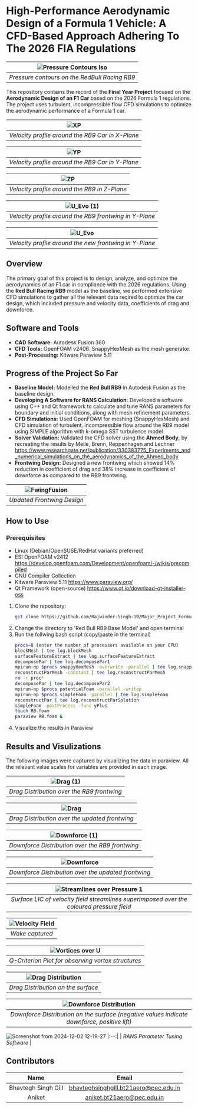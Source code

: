 # High-Performance Aerodynamic Design of a Formula 1 Vehicle: A CFD-Based Approach Adhering To The 2026 FIA Regulations
| ![Pressure Contours Iso](https://github.com/user-attachments/assets/4453661a-3595-451d-82c3-3442003376d7) |
|:--:| 
| *Pressure contours on the RedBull Racing RB9* |

This repository contains the record of the **Final Year Project** focused on the **Aerodynamic Design of an F1 Car** based on the 2026 Formula 1 regulations. The project uses turbulent, incompressible flow CFD simulations to optimize the aerodynamic performance of a Formula 1 car.

| ![XP](https://github.com/user-attachments/assets/c0aa6cdf-30f5-4788-b43e-fe9ceb61a508) |
|:--:| 
| *Velocity profile around the RB9 Car in X-Plane* |

| ![YP](https://github.com/user-attachments/assets/a0298fb4-2aa6-44dc-b190-6364938549d0) |
|:--:| 
| *Velocity profile around the RB9 Car in Y-Plane* |

| ![ZP](https://github.com/user-attachments/assets/8ee1e2d5-a836-429d-9421-aae6cfb572a4) |
|:--:| 
| *Velocity profile around the RB9 in Z-Plane* |

| ![U_Evo (1)](https://github.com/user-attachments/assets/6c8b25b0-a133-48c6-81b4-9129c372bf7e) |
|:--:|
| *Velocity profile around the RB9 frontwing in Y-Plane* |

| ![U_Evo](https://github.com/user-attachments/assets/da3dccfb-51b6-4e98-add3-9f8de8b9307f) |
|:--:| 
| *Velocity profile around the new frontwing in Y-Plane* |

## Overview  

The primary goal of this project is to design, analyze, and optimize the aerodynamics of an F1 car in compliance with the 2026 regulations. Using the **Red Bull Racing RB9** model as the baseline, we performed extensive CFD simulations to gather all the relevant data reqired to optimize the car design, which included pressure and velocity data, coefficients of drag and downforce.
## Software and Tools  

- **CAD Software:** Autodesk Fusion 360  
- **CFD Tools:** OpenFOAM v2406. SnappyHexMesh as the mesh generator. 
- **Post-Processing:** Kitware Paraview 5.11

## Progress of the Project So Far  

- **Baseline Model:** Modelled the **Red Bull RB9** in Autodesk Fusion as the baseline design.
- **Developing A Software for RANS Calculation:** Developed a software using C++ and Qt framework to calculate and tune RANS parameters for boundary and initial conditions, along with mesh refinement parameters.
- **CFD Simulations:** Used OpenFOAM for meshing (SnappyHexMesh) and CFD simulation of turbulent, incompressible flow around the RB9 model using SIMPLE algorithm with k-omega SST turbulence model   
- **Solver Validation:** Validated the CFD solver using the **Ahmed Body**, by recreating the results by Meile, Brenn, Reppenhagen and Lechner https://www.researchgate.net/publication/330383775_Experiments_and_numerical_simulations_on_the_aerodynamics_of_the_Ahmed_body
- **Frontwing Design:** Designed a new frontwing which showed 14% reduction in coefficient of drag and 38% increase in coefficient of downforce as compared to the RB9 frontwing.
  
| ![FwingFusion](https://github.com/user-attachments/assets/9813c0bd-6c30-44b8-a941-c464d3c54061) |
|:--:| 
| *Updated Frontwing Design* |

## How to Use  

### Prerequisites
- Linux (Debian/OpenSUSE/RedHat variants preferred)
- ESI OpenFOAM v2412 https://develop.openfoam.com/Development/openfoam/-/wikis/precompiled
- GNU Compiler Collection 
- Kitware Paraview 5.11 https://www.paraview.org/
- Qt Framework (open-source) https://www.qt.io/download-qt-installer-oss

1. Clone the repository:  
   ```bash  
   git clone https://github.com/Rajwinder-Singh-19/Major_Project_Formula1_Aerodynamics.git
   ```
2. Change the directory to 'Red Bull RB9 Base Model' and open terminal
3. Run the follwing bash script (copy/paste in the terminal)
   ```bash
   procs=8 (enter the number of processors available on your CPU)
   blockMesh | tee log.blockMesh
   surfaceFeatureExtract | tee log.surfaceFeatureExtract
   decomposePar | tee log.decomposePar1
   mpirun-np $procs snappyHexMesh -overwrite -parallel | tee log.snappyHexMesh
   reconstructParMesh -constant | tee log.reconstructParMesh
   rm -r proc*
   decomposePar | tee log.decomposePar2
   mpirun-np $procs potentialFoam -parallel -writep
   mpirun-np $procs simpleFoam -parallel | tee log.simpleFoam
   reconstructPar | tee log.reconstructParSolution
   simpleFoam -postProcess -func yPlus
   touch RB.foam
   paraview RB.foam &
   ```
4. Visualize the results in Paraview

## Results and Visulizations
The following images were captured by visualizing the data in paraview. All the relevant value scales for variables are provided in each image.

| ![Drag (1)](https://github.com/user-attachments/assets/8d4b443c-74c3-45a2-9ac1-44404ade8406) |
|:-:|
| *Drag Distribution over the RB9 frontwing* |

| ![Drag](https://github.com/user-attachments/assets/2c794d14-3e12-45a6-97f2-373b53b964dc) |
|:-:|
| *Drag Distribution over the updated frontwing* |

| ![Downforce (1)](https://github.com/user-attachments/assets/dd7c06df-fc20-40d1-955c-6d404045d859) |
|:-:|
| *Downforce Distribution over the RB9 frontwing* |

| ![Downforce](https://github.com/user-attachments/assets/9f75b204-8a93-44a5-860e-a5dfaff66ff1) |
|:-:|
| *Downforce Distribution over the updated frontwing* |

| ![Streamlines over Pressure 1](https://github.com/user-attachments/assets/c47a8cdd-3003-4411-9ca2-6b7f634a20ad) |
|:-:|
| *Surface LIC of velocity field streamlines superimposed over the coloured pressure field* |

| ![Velocity Field](https://github.com/user-attachments/assets/7f3dc432-cde3-4f13-9514-5333e085dc00) |
|:--:| 
| *Wake captured* |

| ![Vortices over U](https://github.com/user-attachments/assets/8727bd1f-0646-4fe5-b7da-0cb5a694073f) |
|:--:| 
| *Q-Criterion Plot for observing vortex structures* |

| ![Drag Distribution](https://github.com/user-attachments/assets/b6b512ff-8a7d-4d22-82b6-4fa0a24d15df) |
|:--:| 
| *Drag Distribution on the surface* |

| ![Downforce Distribution](https://github.com/user-attachments/assets/ce56513f-f1cc-468e-8395-e3e70d2e4be3) |
|:--:| 
| *Downforce Distribution on the surface (negative values indicate downforce, positive lift)* |

![Screenshot from 2024-12-02 12-19-27](https://github.com/user-attachments/assets/c687adab-3eed-4da8-a485-de5403ec9060)
|:--:| 
| *RANS Parameter Tuning Software* |

## Contributors

| Name | Email |
| :---: | :---: |
| Bhavtegh Singh Gill | bhavteghsinghgill.bt21aero@pec.edu.in |
| Aniket | aniket.bt21aero@pec.edu.in |
